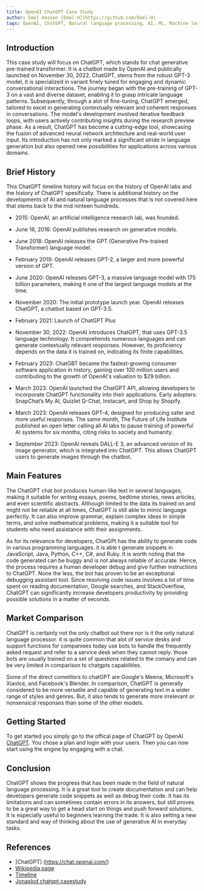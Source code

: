 ```yaml
---
title: OpenAI ChatGPT Case Study
author: Emel Hassen [Emel-H](https://github.com/Emel-H)
tags: OpenAI, ChatGPT, Natural language processing, AI, ML, Machine learning, Artificial inteligence, Chat bot, Text bot, NLP, GPT, Development platforms
---
```


## Introduction

This case study will focus on ChatGPT, which stands for chat generative pre-trained transformer. It is a chatbot made by OpenAI and publically launched on November 30, 2022. ChatGPT, stems from the robust GPT-3 model, it is specialized in variant finely tuned for engaging and dynamic conversational interactions. The journey began with the pre-training of GPT-3 on a vast and diverse dataset, enabling it to grasp intricate language patterns. Subsequently, through a alot of fine-tuning, ChatGPT emerged, tailored to excel in generating contextually relevant and coherent responses in conversations. The model's development involved iterative feedback loops, with users actively contributing insights during the research preview phase. As a result, ChatGPT has become a cutting-edge tool, showcasing the fusion of advanced neural network architecture and real-world user input. Its introduction has not only marked a significant stride in language generation but also opened new possibilities for applications across various domains.

## Brief History

This ChatGPT timeline history will focus on the history of OpenAI labs and the history of ChatGPT spesifically. There is additional history on the developments of AI and natural language processes that is not covered here that stems back to the mid ninteen hundreds.

- 2015: OpenAI, an artificial intelligence research lab, was founded.

- June 16, 2016: OpenAI publishes research on generative models.

- June 2018: OpenAI releases the GPT (Generative Pre-trained Transformer) language model.

- February 2019: OpenAI releases GPT-2, a larger and more powerful version of GPT.

- June 2020: OpenAI releases GPT-3, a massive language model with 175 billion parameters, making it one of the largest language models at the time.

- November 2020: The initial prototype launch year. OpenAI releases ChatGPT, a chatbot based on GPT-3.5.

- February 2021: Launch of ChatGPT Plus

- November 30, 2022: OpenAI introduces ChatGPT, that uses GPT-3.5 language technology. It comprehends numerous languages and can generate contextually relevant responses. However, its proficiency depends on the data it is trained on, indicating its finite capabilities.

- February 2023: ChatGBT became the fastest-growing consumer software application in history, gaining over 100 million users and contributing to the growth of OpenAI's valuation to $29 billion.

- March 2023: OpenAI launched the ChatGPT API, allowing developers to incorporate ChatGPT functionality into their applications. Early adopters: SnapChat’s My AI, Quizlet Q-Chat, Instacart, and Shop by Shopify.

- March 2023: OpenAI releases GPT-4, designed for producing safer and more useful responses. The same month, The Future of Life Institute published an open letter calling all AI labs to pause training of powerful AI systems for six months, citing risks to society and humanity.

- September 2023: OpenAI reveals DALL-E 3, an advanced version of its image generator, which is integrated into ChatGPT. This allows ChatGPT users to generate images through the chatbot.

## Main Features

The ChatGPT chat bot produces human-like text in several languages, making it suitable for writing essays, poems, bedtime stories, news articles, and even scientific abstracts. Although limited to the data its trained on and might not be reliable at all times, ChatGPT is still able to mimic language perfectly. It can also improve grammar, explain complex ideas in simple terms, and solve mathematical problems, making it a suitable tool for students who need assistance with their assignments.

As for its relevance for developers, ChatGPt has the ability to generate code in various programming languages. it is able t generate snippets in JavaScript, Java, Python, C++, C#, and Ruby. It is worth noting that the code generated can be buggy and is not always reliable of accurate. Hence, the process requires a human developer debug and give further instructions to ChatGPT. None the less, the bot has proven to be an exceptional debugging assistant tool. Since resolving code issues involves a lot of time spent on reading documentation, Google searches, and StackOverflow, ChatGPT can significantly increase developers productivity by providing possible solutions in a matter of seconds.

## Market Comparison

ChatGPT is certainly not the only chatbot out there nor is it the only natural language processor. it is quite common that alot of service desks and support functions for companiees today use bots to handle the frequently asked request and refer to a service desk when they cannot reply. those bots are usually trained on a set of questions related to the comany and can be very limited in comparison to chatgpts capabilities.

Some of the direct cometitors to chatGPT are Google's Meena, Microsoft's XiaoIce, and Facebook's Blender. In comparison, ChatGPT is generally considered to be more versatile and capable of generating text in a wider range of styles and genres. But, it also tends to generate more irrelevant or nonsensical responses than some of the other models.

## Getting Started

To get started you simply go to the offical page of ChatGPT by OpenAI [ChatGPT](https://chat.openai.com/). You chose a plan and login with your users. Then you can now start using the engine by engaging with a chat.

## Conclusion

ChatGPT shows the progress that has been made in the field of natural language processing. It is a great tool to create documentation and can help developers generate code snippets as well as debug their code. It has its limitations and can sometimes contain errors in its answers, but still proves to be a great way to get a head start on things and push forward solutions. It is especially useful to beginners learning the trade. It is also setting a new standard and way of thinking about the use of generative AI in everyday tasks.

## References

- [ChatGPT] (https://chat.openai.com/)
- [Wikipedia page](https://en.wikipedia.org/wiki/ChatGPT)
- [Timeline](https://www.officetimeline.com/blog/artificial-intelligence-ai-and-chatgpt-history-and-timelines)
- [Jonaslod chatgpt casestudy](https://github.com/NoroffFEU/development-platforms/blob/main/src/content/docs/openai/ChatGPT/chatGPT-case-study-jonaslod.md)
